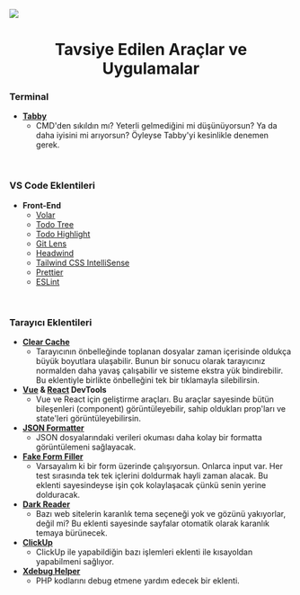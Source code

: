 ![](https://i.imgur.com/Q6CIiAO.png)
<h1 align="center">
Tavsiye Edilen Araçlar ve Uygulamalar
</h1>

### Terminal

- [**Tabby**](https://tabby.sh "**Tabby**")
	- CMD'den sıkıldın mı? Yeterli gelmediğini mi düşünüyorsun? Ya da daha iyisini mi arıyorsun? Öyleyse Tabby'yi kesinlikle denemen gerek.

<br/>

### VS Code Eklentileri
- **Front-End**
	- [Volar](https://marketplace.visualstudio.com/items?itemName=Vue.volar "Volar")
	- [Todo Tree](https://marketplace.visualstudio.com/items?itemName=Gruntfuggly.todo-tree "Todo Tree")
	- [Todo Highlight](https://marketplace.visualstudio.com/items?itemName=wayou.vscode-todo-highlight "Todo Highlight")
	- [Git Lens](https://marketplace.visualstudio.com/items?itemName=eamodio.gitlens "Git Lens")
	- [Headwind](https://marketplace.visualstudio.com/items?itemName=heybourn.headwind "Headwind")
	- [Tailwind CSS IntelliSense](https://marketplace.visualstudio.com/items?itemName=bradlc.vscode-tailwindcss "Tailwind CSS IntelliSense")
	- [Prettier](https://marketplace.visualstudio.com/items?itemName=esbenp.prettier-vscode "Prettier")
	- [ESLint](https://marketplace.visualstudio.com/items?itemName=dbaeumer.vscode-eslint "ESLint")

<br/>

### Tarayıcı Eklentileri

- [**Clear Cache**](https://chrome.google.com/webstore/detail/clear-cache/cppjkneekbjaeellbfkmgnhonkkjfpdn?hl=tr "**Clear Cache**")
	- Tarayıcının önbelleğinde toplanan dosyalar zaman içerisinde oldukça büyük boyutlara ulaşabilir. Bunun bir sonucu olarak tarayıcınız normalden daha yavaş çalışabilir ve sisteme ekstra yük bindirebilir. Bu eklentiyle birlikte önbelleğini tek bir tıklamayla silebilirsin.
- **[Vue](https://chrome.google.com/webstore/detail/vuejs-devtools/nhdogjmejiglipccpnnnanhbledajbpd?hl=tr "Vue") & [React](https://chrome.google.com/webstore/detail/react-developer-tools/fmkadmapgofadopljbjfkapdkoienihi?hl=tr "React") DevTools**
	- Vue ve React için geliştirme araçları. Bu araçlar sayesinde bütün bileşenleri (component) görüntüleyebilir, sahip oldukları prop'ları ve state'leri görüntüleyebilirsin.
- [**JSON Formatter**](https://chrome.google.com/webstore/detail/json-formatter/bcjindcccaagfpapjjmafapmmgkkhgoa?hl=tr "**JSON Formatter**")
	- JSON dosyalarındaki verileri okuması daha kolay bir formatta görüntülemeni sağlayacak.
- [**Fake Form Filler**](https://chrome.google.com/webstore/detail/fake-filler/bnjjngeaknajbdcgpfkgnonkmififhfo?hl=tr "** Fake Form Filler **")
	- Varsayalım ki bir form üzerinde çalışıyorsun. Onlarca input var. Her test sırasında tek tek içlerini doldurmak hayli zaman alacak. Bu eklenti sayesindeyse işin çok kolaylaşacak çünkü senin yerine dolduracak.
- [**Dark Reader**](https://chrome.google.com/webstore/detail/dark-reader/eimadpbcbfnmbkopoojfekhnkhdbieeh "**Dark Reader**")
	- Bazı web sitelerin karanlık tema seçeneği yok ve gözünü yakıyorlar, değil mi? Bu eklenti sayesinde sayfalar otomatik olarak karanlık temaya bürünecek.
- [**ClickUp**](https://chrome.google.com/webstore/detail/clickup-tasks-screenshots/pliibjocnfmkagafnbkfcimonlnlpghj?hl=tr "**Clickup**")
	- ClickUp ile yapabildiğin bazı işlemleri eklenti ile kısayoldan yapabilmeni sağlıyor.
- [**Xdebug Helper**](https://chrome.google.com/webstore/detail/xdebug-helper/eadndfjplgieldjbigjakmdgkmoaaaoc?hl=tr "**Xdebug Helper**")
	-  PHP kodlarını debug etmene yardım edecek bir eklenti.
